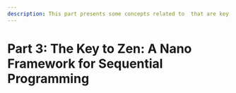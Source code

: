 ```yaml
---
description: This part presents some concepts related to  that are key to Zen.
---
```


# Part 3: The Key to Zen: A Nano Framework for Sequential Programming

